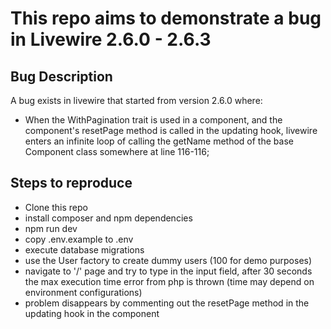 # This repo aims to demonstrate a bug in Livewire 2.6.0 - 2.6.3

## Bug Description

A bug exists in livewire that started from version 2.6.0 where:

-   When the WithPagination trait is used in a component, and the component's resetPage method is called in the updating hook, livewire enters an infinite loop of calling the getName method of the base Component class somewhere at line 116-116;

## Steps to reproduce

-   Clone this repo
-   install composer and npm dependencies
-   npm run dev
-   copy .env.example to .env
-   execute database migrations
-   use the User factory to create dummy users (100 for demo purposes)
-   navigate to '/' page and try to type in the input field, after 30 seconds the max execution time error from php is thrown (time may depend on environment configurations)
-   problem disappears by commenting out the resetPage method in the updating hook in the component
